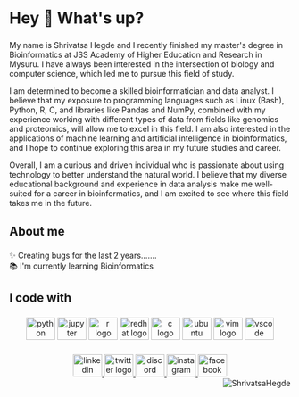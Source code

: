 <h1 align="left">Hey 👋 What's up?</h1>

###

<p align="left">My name is Shrivatsa Hegde and I recently finished my master's degree in Bioinformatics at JSS Academy of Higher Education and Research in Mysuru. I have always been interested in the intersection of biology and computer science, which led me to pursue this field of study.

I am determined to become a skilled bioinformatician and data analyst. I believe that my exposure to programming languages such as Linux (Bash), Python, R, C, and libraries like Pandas and NumPy, combined with my experience working with different types of data from fields like genomics and proteomics, will allow me to excel in this field. I am also interested in the applications of machine learning and artificial intelligence in bioinformatics, and I hope to continue exploring this area in my future studies and career.

Overall, I am a curious and driven individual who is passionate about using technology to better understand the natural world. I believe that my diverse educational background and experience in data analysis make me well-suited for a career in bioinformatics, and I am excited to see where this field takes me in the future.</p>

###
###


###

<h2 align="left">About me</h2>

###
<p align="left">✨ Creating bugs for the last 2 years.......<br>📚 I'm currently learning Bioinformatics</p>

###

<h2 align="left">I code with</h2>

###

<div align="center">
  <img src="https://cdn.jsdelivr.net/gh/devicons/devicon/icons/python/python-original.svg" height="40" width="52" alt="python logo"  />
  <img src="https://cdn.jsdelivr.net/gh/devicons/devicon/icons/jupyter/jupyter-original.svg" height="40" width="52" alt="jupyter logo"  />
  <img src="https://cdn.jsdelivr.net/gh/devicons/devicon/icons/r/r-original.svg" height="40" width="52" alt="r logo"  />
  <img src="https://cdn.jsdelivr.net/gh/devicons/devicon/icons/redhat/redhat-original.svg" height="40" width="52" alt="redhat logo"  />
  <img src="https://cdn.jsdelivr.net/gh/devicons/devicon/icons/c/c-original.svg" height="40" width="52" alt="c logo"  />
  <img src="https://cdn.jsdelivr.net/gh/devicons/devicon/icons/ubuntu/ubuntu-plain.svg" height="40" width="52" alt="ubuntu logo"  />
  <img src="https://cdn.jsdelivr.net/gh/devicons/devicon/icons/vim/vim-original.svg" height="40" width="52" alt="vim logo"  />
  <img src="https://cdn.jsdelivr.net/gh/devicons/devicon/icons/vscode/vscode-original.svg" height="40" width="52" alt="vscode logo"  />
</div>


###

<div align="center">
  <a href="https://www.linkedin.com/in/shrivatsa-hegde-3b410824a" target="_blank">
    <img src="https://raw.githubusercontent.com/maurodesouza/profile-readme-generator/master/src/assets/icons/social/linkedin/default.svg" width="52" height="40" alt="linkedin logo"  />
  </a>
  <a href="https://twitter.com/Shrivatsa924?t=hJLOzIbo7u5x4PnBO-2OXw&s=09" target="_blank">
    <img src="https://raw.githubusercontent.com/maurodesouza/profile-readme-generator/master/src/assets/icons/social/twitter/default.svg" width="52" height="40" alt="twitter logo"  />
  </a>
  <a href="http://discordapp.com/users/7806" target="_blank">
    <img src="https://raw.githubusercontent.com/maurodesouza/profile-readme-generator/master/src/assets/icons/social/discord/default.svg" width="52" height="40" alt="discord logo"  />
  </a>
  <a href="https://instagram.com/shrivatsaheg_de?igshid=ZDdkNTZiNTM=" target="_blank">
    <img src="https://raw.githubusercontent.com/maurodesouza/profile-readme-generator/master/src/assets/icons/social/instagram/default.svg" width="52" height="40" alt="instagram logo"  />
  </a>
  <a href="https://www.facebook.com/shrivatsa.hegde.75?mibextid=ZbWKwL" target="_blank">
    <img src="https://raw.githubusercontent.com/maurodesouza/profile-readme-generator/master/src/assets/icons/social/facebook/default.svg" width="52" height="40" alt="facebook logo"  />
  </a>
</div>
<img align='right' src="https://komarev.com/ghpvc/?username=ShrivatsaHegde" alt="ShrivatsaHegde" /> </p>
<!-- [![Top Langs](https://github-readme-stats.vercel.app/api/top-langs/?username=ShrivatsaHegde)](https://github.com/utshabkg/github-readme-stats) -->


